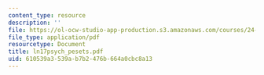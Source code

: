 ```yaml
---
content_type: resource
description: ''
file: https://ol-ocw-studio-app-production.s3.amazonaws.com/courses/24-951-introduction-to-syntax-fall-2003/610539a3539ab7b2476b664a0cbc8a13_ln17psych_pesets.pdf
file_type: application/pdf
resourcetype: Document
title: ln17psych_pesets.pdf
uid: 610539a3-539a-b7b2-476b-664a0cbc8a13
---
```

